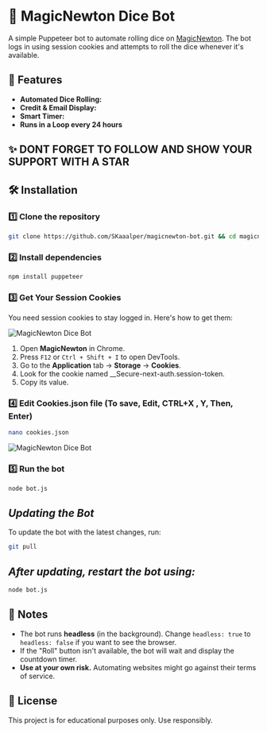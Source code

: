 # 🎲 MagicNewton Dice Bot

A simple Puppeteer bot to automate rolling dice on [MagicNewton](https://magicnewton.com/portal?referral=xs3lxjw70sgc79ai). The bot logs in using session cookies and attempts to roll the dice whenever it's available.

## 🚀 Features
- **Automated Dice Rolling:** 
- **Credit & Email Display:** 
- **Smart Timer:** 
- **Runs in a Loop every 24 hours**

## ✨ DONT FORGET TO FOLLOW AND SHOW YOUR SUPPORT WITH A STAR

## 🛠️ Installation

### 1️⃣ Clone the repository
```sh
git clone https://github.com/SKaaalper/magicnewton-bot.git && cd magicnewton-bot
```

### 2️⃣ Install dependencies
```sh
npm install puppeteer
```

### 3️⃣ Get Your Session Cookies
You need session cookies to stay logged in. Here's how to get them:

![MagicNewton Dice Bot](https://raw.githubusercontent.com/hardeeps647/magicnewton-bot/main/hgfdfgh.PNG)

1. Open **MagicNewton** in Chrome.
2. Press `F12` or `Ctrl + Shift + I` to open DevTools.
3. Go to the **Application** tab → **Storage** → **Cookies**.
4. Look for the cookie named __Secure-next-auth.session-token.
5. Copy its value.

### 4️⃣ Edit **Cookies.json** file (To save, Edit, CTRL+X , Y, Then, Enter)

```sh
nano cookies.json
```
![MagicNewton Dice Bot](https://raw.githubusercontent.com/hardeeps647/magicnewton-bot/main/FDGSFGED.PNG)

### 5️⃣ Run the bot
```sh
node bot.js
```

## ***Updating the Bot***

To update the bot with the latest changes, run:
```sh
git pull
```

## ***After updating, restart the bot using:***
```sh
node bot.js
```
  
## 📌 Notes
- The bot runs **headless** (in the background). Change `headless: true` to `headless: false` if you want to see the browser.
- If the "Roll" button isn't available, the bot will wait and display the countdown timer.
- **Use at your own risk.** Automating websites might go against their terms of service.

## 📝 License
This project is for educational purposes only. Use responsibly.
